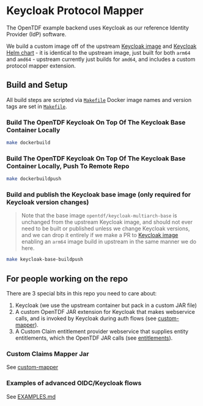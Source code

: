 # Keycloak Protocol Mapper

The OpenTDF example backend uses Keycloak as our reference Identity Provider (IdP) software.

We build a custom image off of the upstream [Keycloak image](https://github.com/keycloak/keycloak-containers) and [Keycloak Helm chart](https://codecentric.github.io/helm-charts) - it is identical to the upstream image, just built for both `arm64` and `amd64` - upstream currently just builds for `amd64`, and includes a custom protocol mapper extension.

## Build and Setup

All build steps are scripted via [`Makefile`](Makefile)
Docker image names and version tags are set in [`Makefile`](Makefile).

### Build The OpenTDF Keycloak On Top Of The Keycloak Base Container Locally

```sh
make dockerbuild
```

### Build The OpenTDF Keycloak On Top Of The Keycloak Base Container Locally, Push To Remote Repo

```sh
make dockerbuildpush
```

### Build and publish the Keycloak base image (only required for Keycloak version changes)

> Note that the base image `opentdf/keycloak-multiarch-base` is unchanged from the upstream Keycloak image, and
> should not ever need to be built or published unless we change Keycloak versions,
> and we can drop it entirely if we make a PR to [Keycloak image](https://github.com/keycloak/keycloak-containers)
> enabling an `arm64` image build in upstream in the same manner we do here.

``` sh
make keycloak-base-buildpush
```

## For people working on the repo

There are 3 special bits in this repo you need to care about:

1. Keycloak (we use the upstream container but pack in a custom JAR file)
1. A custom OpenTDF JAR extension for Keycloak that makes webservice calls, and is invoked by Keycloak during auth flows (see [custom-mapper](custom-mapper)).
1. A Custom Claim entitlement provider webservice that supplies entity entitlements, which the OpenTDF JAR calls (see [entitlements](../entitlements)).

### Custom Claims Mapper Jar

See [custom-mapper](custom-mapper)

### Examples of advanced OIDC/Keycloak flows

See [EXAMPLES.md](EXAMPLES.md)
